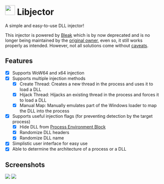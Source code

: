 # <img src="./.github/icon.png" width="32"/> Libjector

A simple and easy-to-use DLL injector!

This injector is powered by [Bleak](https://github.com/Akaion/Bleak) which is by now deprecated and is no longer being maintained by the [original owner](https://github.com/Akaion), even so, it still works properly as intended. However, not all solutions come without [caveats](https://github.com/Akaion/Bleak#caveats).

## Features

- [X] Supports WoW64 and x64 injection
- [X] Supports multiple injection methods
  - [X] Create Thread: Creates a new thread in the process and uses it to load a DLL
  - [X] Hijack Thread: Hijacks an existing thread in the process and forces it to load a DLL
  - [X] Manual Map: Manually emulates part of the Windows loader to map the DLL into the process
- [X] Supports useful injection flags (for preventing detection by the target process)
  - [X] Hide DLL from [Process Environment Block](https://wikipedia.org/wiki/Process_Environment_Block)
  - [X] Randomize DLL headers
  - [X] Randomize DLL name
- [X] Simplistic user interface for easy use
- [X] Able to determine the architecture of a process or a DLL

## Screenshots

![](./.github/screenshots/0.png)
![](./.github/screenshots/1.png)